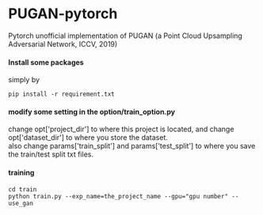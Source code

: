 # PUGAN-pytorch
Pytorch unofficial implementation of PUGAN (a Point Cloud Upsampling Adversarial Network, ICCV, 2019)

#### Install some packages
simply by 
```
pip install -r requirement.txt
```

#### modify some setting in the option/train_option.py
change opt['project_dir'] to where this project is located, and change opt['dataset_dir'] to where you store the dataset.
<br/>
also change params['train_split'] and params['test_split'] to where you save the train/test split txt files.
#### training
```
cd train
python train.py --exp_name=the_project_name --gpu="gpu number" --use_gan
```

